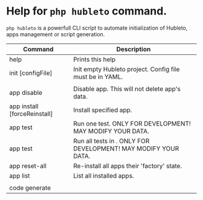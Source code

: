 # Help for `php hubleto` command.

`php hubleto` is a powerfull CLI script to automate initialization of Hubleto, apps management or script generation.

| Command                                 | Description                                                              |
| --------------------------------------- | ------------------------------------------------------------------------ |
| help                                    | Prints this help                                                         |
| init [configFile]                       | Init empty Hubleto project. Config file must be in YAML.                 |
|                                         |                                                                          |
| app disable <appClass>                  | Disable app. This will not delete app's data.                            |
| app install <appClass> [forceReinstall] | Install specified app.                                                   |
| app test <appClass> <testName>          | Run one test. ONLY FOR DEVELOPMENT! MAY MODIFY YOUR DATA.                |
| app test <appClass>                     | Run all tests in <appClass>. ONLY FOR DEVELOPMENT! MAY MODIFY YOUR DATA. |
| app reset-all                           | Re-install all apps their 'factory' state.                               |
| app list                                | List all installed apps.                                                 |
|                                         |                                                                          |
| code generate <template>                | Generate code by given template.                                         |
| code list-templates                     | List all available templates for `generate` command.                     |
|                                         |                                                                          |
| db generate-demo-data                   | Generate demo data. ONLY FOR DEVELOPMENT! COMPLETELY RESETS ALL DATA !   |

Examples:
  php hubleto help
  php hubleto init project-config.yaml
  php hubleto app install \HubletoApp\Community\Customers\Loader
  php hubleto code show-templates
  php hubleto db generate-demo-data
